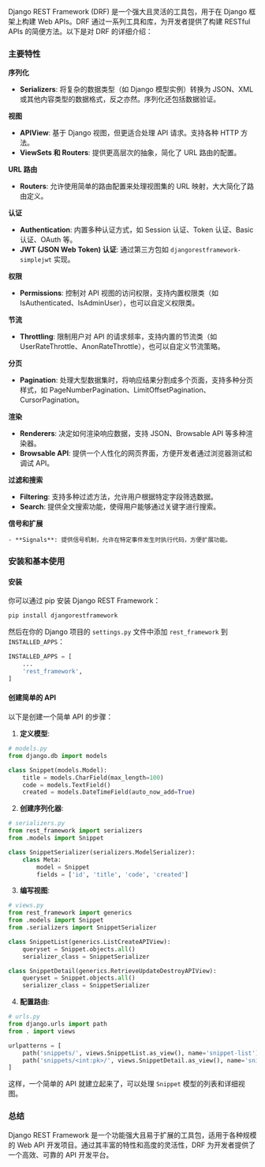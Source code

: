 Django REST Framework (DRF) 是一个强大且灵活的工具包，用于在 Django 框架上构建 Web APIs。DRF 通过一系列工具和库，为开发者提供了构建 RESTful APIs 的简便方法。以下是对 DRF 的详细介绍：

### 主要特性

**序列化**

   - **Serializers**: 将复杂的数据类型（如 Django 模型实例）转换为 JSON、XML 或其他内容类型的数据格式，反之亦然。序列化还包括数据验证。

**视图**
   
   - **APIView**: 基于 Django 视图，但更适合处理 API 请求。支持各种 HTTP 方法。
   - **ViewSets 和 Routers**: 提供更高层次的抽象，简化了 URL 路由的配置。

**URL 路由**
   
   - **Routers**: 允许使用简单的路由配置来处理视图集的 URL 映射，大大简化了路由定义。

**认证**
   
   - **Authentication**: 内置多种认证方式，如 Session 认证、Token 认证、Basic 认证、OAuth 等。
   - **JWT (JSON Web Token) 认证**: 通过第三方包如 `djangorestframework-simplejwt` 实现。

**权限**
   
   - **Permissions**: 控制对 API 视图的访问权限，支持内置权限类（如 IsAuthenticated、IsAdminUser），也可以自定义权限类。

**节流**
   
   - **Throttling**: 限制用户对 API 的请求频率，支持内置的节流类（如 UserRateThrottle、AnonRateThrottle），也可以自定义节流策略。

**分页**
   
   - **Pagination**: 处理大型数据集时，将响应结果分割成多个页面，支持多种分页样式，如 PageNumberPagination、LimitOffsetPagination、CursorPagination。

**渲染**
   
   - **Renderers**: 决定如何渲染响应数据，支持 JSON、Browsable API 等多种渲染器。
   - **Browsable API**: 提供一个人性化的网页界面，方便开发者通过浏览器测试和调试 API。

**过滤和搜索**
    
   - **Filtering**: 支持多种过滤方法，允许用户根据特定字段筛选数据。
   - **Search**: 提供全文搜索功能，使得用户能够通过关键字进行搜索。

**信号和扩展**
    
    - **Signals**: 提供信号机制，允许在特定事件发生时执行代码，方便扩展功能。

### 安装和基本使用

#### 安装

你可以通过 pip 安装 Django REST Framework：

```bash
pip install djangorestframework
```

然后在你的 Django 项目的 `settings.py` 文件中添加 `rest_framework` 到 `INSTALLED_APPS`：

```python
INSTALLED_APPS = [
    ...
    'rest_framework',
]
```

#### 创建简单的 API

以下是创建一个简单 API 的步骤：

1. **定义模型**:

```python
# models.py
from django.db import models

class Snippet(models.Model):
    title = models.CharField(max_length=100)
    code = models.TextField()
    created = models.DateTimeField(auto_now_add=True)
```

2. **创建序列化器**:

```python
# serializers.py
from rest_framework import serializers
from .models import Snippet

class SnippetSerializer(serializers.ModelSerializer):
    class Meta:
        model = Snippet
        fields = ['id', 'title', 'code', 'created']
```

3. **编写视图**:

```python
# views.py
from rest_framework import generics
from .models import Snippet
from .serializers import SnippetSerializer

class SnippetList(generics.ListCreateAPIView):
    queryset = Snippet.objects.all()
    serializer_class = SnippetSerializer

class SnippetDetail(generics.RetrieveUpdateDestroyAPIView):
    queryset = Snippet.objects.all()
    serializer_class = SnippetSerializer
```

4. **配置路由**:

```python
# urls.py
from django.urls import path
from . import views

urlpatterns = [
    path('snippets/', views.SnippetList.as_view(), name='snippet-list'),
    path('snippets/<int:pk>/', views.SnippetDetail.as_view(), name='snippet-detail'),
]
```

这样，一个简单的 API 就建立起来了，可以处理 `Snippet` 模型的列表和详细视图。

### 总结

Django REST Framework 是一个功能强大且易于扩展的工具包，适用于各种规模的 Web API 开发项目。通过其丰富的特性和高度的灵活性，DRF 为开发者提供了一个高效、可靠的 API 开发平台。